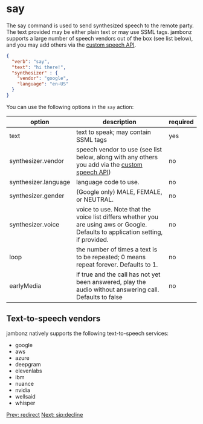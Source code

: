 # say

The say command is used to send synthesized speech to the remote party. The text provided may be either plain text or may use SSML tags.  jambonz supports a large number of speech vendors out of the box (see list below), and you may add others via the [custom speech API](/docs/supporting-articles/custom-speech-tts).

```json
{
  "verb": "say",
  "text": "hi there!",
  "synthesizer" : {
    "vendor": "google",
    "language": "en-US"
  }
}
```

You can use the following options in the `say` action:

| option        | description | required  |
| ------------- |-------------| -----|
| text | text to speak; may contain SSML tags | yes |
| synthesizer.vendor | speech vendor to use (see list below, along with any others you add via the [custom speech API](/docs/speech-api/overview/))| no |
| synthesizer.language | language code to use.  | no |
| synthesizer.gender | (Google only) MALE, FEMALE, or NEUTRAL.  | no |
| synthesizer.voice | voice to use.  Note that the voice list differs whether you are using aws or Google. Defaults to application setting, if provided. | no |
| loop | the number of times a text is to be repeated; 0 means repeat forever.  Defaults to 1. | no |
| earlyMedia | if true and the call has not yet been answered, play the audio without answering call.  Defaults to false | no |

## Text-to-speech vendors
jambonz natively supports the following text-to-speech services:
- google
- aws
- azure
- deepgram
- elevenlabs
- ibm
- nuance
- nvidia
- wellsaid
- whisper

<p class="flex">
<a href="/docs/webhooks/redirect">Prev: redirect</a>
<a href="/docs/webhooks/sip-decline">Next: sip:decline</a>
</p>
